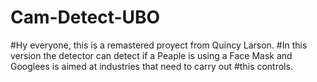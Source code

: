 # Cam-Detect-UBO
#Hy everyone, this is a remastered proyect from Quincy Larson.
#In this version the detector can detect if a Peaple is using a Face Mask and Googlees is aimed at industries that need to carry out
#this controls.
